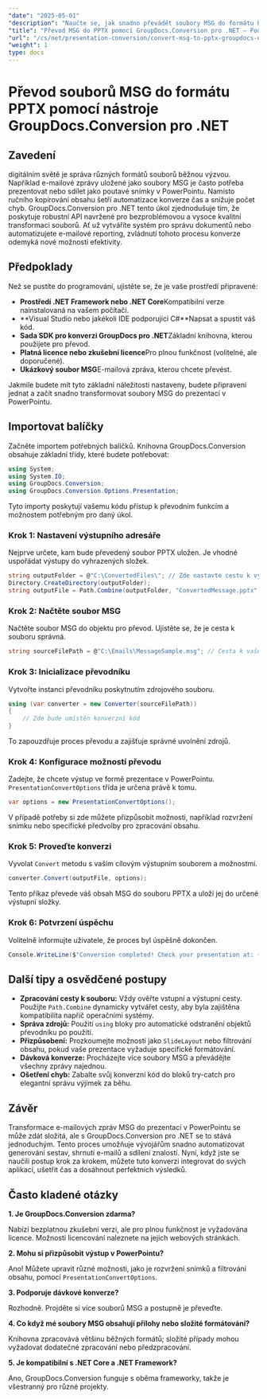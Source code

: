 ```yaml
---
"date": "2025-05-01"
"description": "Naučte se, jak snadno převádět soubory MSG do formátu PPTX pomocí nástroje GroupDocs.Conversion pro .NET. Zjednodušte si správu dokumentů a zvyšte produktivitu."
"title": "Převod MSG do PPTX pomocí GroupDocs.Conversion pro .NET – Podrobný návod"
"url": "/cs/net/presentation-conversion/convert-msg-to-pptx-groupdocs-net/"
"weight": 1
type: docs
---
```

# Převod souborů MSG do formátu PPTX pomocí nástroje GroupDocs.Conversion pro .NET

## Zavedení

digitálním světě je správa různých formátů souborů běžnou výzvou. Například e-mailové zprávy uložené jako soubory MSG je často potřeba prezentovat nebo sdílet jako poutavé snímky v PowerPointu. Namísto ručního kopírování obsahu šetří automatizace konverze čas a snižuje počet chyb. GroupDocs.Conversion pro .NET tento úkol zjednodušuje tím, že poskytuje robustní API navržené pro bezproblémovou a vysoce kvalitní transformaci souborů. Ať už vytváříte systém pro správu dokumentů nebo automatizujete e-mailové reporting, zvládnutí tohoto procesu konverze odemyká nové možnosti efektivity.

## Předpoklady

Než se pustíte do programování, ujistěte se, že je vaše prostředí připravené:

- **Prostředí .NET Framework nebo .NET Core**Kompatibilní verze nainstalovaná na vašem počítači.
- **Visual Studio nebo jakékoli IDE podporující C#**Napsat a spustit váš kód.
- **Sada SDK pro konverzi GroupDocs pro .NET**Základní knihovna, kterou použijete pro převod.
- **Platná licence nebo zkušební licence**Pro plnou funkčnost (volitelné, ale doporučené).
- **Ukázkový soubor MSG**E-mailová zpráva, kterou chcete převést.

Jakmile budete mít tyto základní náležitosti nastaveny, budete připraveni jednat a začít snadno transformovat soubory MSG do prezentací v PowerPointu.


## Importovat balíčky

Začněte importem potřebných balíčků. Knihovna GroupDocs.Conversion obsahuje základní třídy, které budete potřebovat:

```csharp
using System;
using System.IO;
using GroupDocs.Conversion;
using GroupDocs.Conversion.Options.Presentation;
```

Tyto importy poskytují vašemu kódu přístup k převodním funkcím a možnostem potřebným pro daný úkol.

### Krok 1: Nastavení výstupního adresáře

Nejprve určete, kam bude převedený soubor PPTX uložen. Je vhodné uspořádat výstupy do vyhrazených složek.

```csharp
string outputFolder = @"C:\ConvertedFiles\"; // Zde nastavte cestu k výstupnímu adresáři
Directory.CreateDirectory(outputFolder);
string outputFile = Path.Combine(outputFolder, "ConvertedMessage.pptx");
```

### Krok 2: Načtěte soubor MSG

Načtěte soubor MSG do objektu pro převod. Ujistěte se, že je cesta k souboru správná.

```csharp
string sourceFilePath = @"C:\Emails\MessageSample.msg"; // Cesta k vašemu souboru MSG
```

### Krok 3: Inicializace převodníku

Vytvořte instanci převodníku poskytnutím zdrojového souboru.

```csharp
using (var converter = new Converter(sourceFilePath))
{
    // Zde bude umístěn konverzní kód
}
```

To zapouzdřuje proces převodu a zajišťuje správné uvolnění zdrojů.

### Krok 4: Konfigurace možností převodu

Zadejte, že chcete výstup ve formě prezentace v PowerPointu. `PresentationConvertOptions` třída je určena právě k tomu.

```csharp
var options = new PresentationConvertOptions();
```

V případě potřeby si zde můžete přizpůsobit možnosti, například rozvržení snímku nebo specifické předvolby pro zpracování obsahu.

### Krok 5: Proveďte konverzi

Vyvolat `Convert` metodu s vaším cílovým výstupním souborem a možnostmi.

```csharp
converter.Convert(outputFile, options);
```

Tento příkaz převede váš obsah MSG do souboru PPTX a uloží jej do určené výstupní složky.

### Krok 6: Potvrzení úspěchu

Volitelně informujte uživatele, že proces byl úspěšně dokončen.

```csharp
Console.WriteLine($"Conversion completed! Check your presentation at: {outputFile}");
```

## Další tipy a osvědčené postupy

- **Zpracování cesty k souboru:** Vždy ověřte vstupní a výstupní cesty. Použijte `Path.Combine` dynamicky vytvářet cesty, aby byla zajištěna kompatibilita napříč operačními systémy.
- **Správa zdrojů:** Použití `using` bloky pro automatické odstranění objektů převodníku po použití.
- **Přizpůsobení:** Prozkoumejte možnosti jako `SlideLayout` nebo filtrování obsahu, pokud vaše prezentace vyžaduje specifické formátování.
- **Dávková konverze:** Procházejte více soubory MSG a převádějte všechny zprávy najednou.
- **Ošetření chyb:** Zabalte svůj konverzní kód do bloků try-catch pro elegantní správu výjimek za běhu.


## Závěr

Transformace e-mailových zpráv MSG do prezentací v PowerPointu se může zdát složitá, ale s GroupDocs.Conversion pro .NET se to stává jednoduchým. Tento proces umožňuje vývojářům snadno automatizovat generování sestav, shrnutí e-mailů a sdílení znalostí. Nyní, když jste se naučili postup krok za krokem, můžete tuto konverzi integrovat do svých aplikací, ušetřit čas a dosáhnout perfektních výsledků.


## Často kladené otázky

**1. Je GroupDocs.Conversion zdarma?**  

Nabízí bezplatnou zkušební verzi, ale pro plnou funkčnost je vyžadována licence. Možnosti licencování naleznete na jejich webových stránkách.

**2. Mohu si přizpůsobit výstup v PowerPointu?**  

Ano! Můžete upravit různé možnosti, jako je rozvržení snímků a filtrování obsahu, pomocí `PresentationConvertOptions`.

**3. Podporuje dávkové konverze?**  

Rozhodně. Projděte si více souborů MSG a postupně je převeďte.

**4. Co když mé soubory MSG obsahují přílohy nebo složité formátování?**  

Knihovna zpracovává většinu běžných formátů; složité případy mohou vyžadovat dodatečné zpracování nebo předzpracování.

**5. Je kompatibilní s .NET Core a .NET Framework?**  

Ano, GroupDocs.Conversion funguje s oběma frameworky, takže je všestranný pro různé projekty.